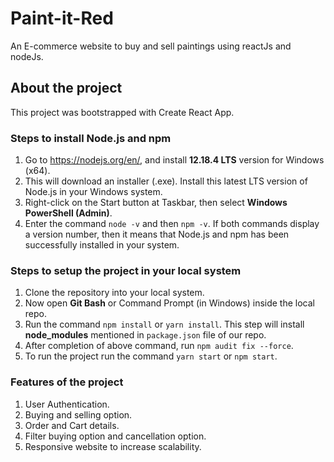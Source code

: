 # Paint-it-Red
An E-commerce website to buy and sell paintings using reactJs and nodeJs.

## About the project

This project was bootstrapped with Create React App.


### Steps to install Node.js and npm
1. Go to https://nodejs.org/en/, and install **12.18.4 LTS** version for Windows (x64).
2. This will download an installer (.exe). Install this latest LTS version of Node.js in your Windows system.
3. Right-click on the Start button at Taskbar, then select **Windows PowerShell (Admin)**.
4. Enter the command `node -v` and then `npm -v`. If both commands display a version number, then it means that Node.js and npm has been successfully installed in your system.

### Steps to setup the project in your local system
1. Clone the repository into your local system.
2. Now open **Git Bash** or Command Prompt (in Windows) inside the local repo.
3. Run the command `npm install` or `yarn install`. This step will install **node_modules** mentioned in `package.json` file of our repo.
4. After completion of above command, run `npm audit fix --force`.
5. To run the project run the command `yarn start` or `npm start`.

### Features of the project
1. User Authentication.
2. Buying and selling option.
3. Order and Cart details.
4. Filter buying option and cancellation option.
5. Responsive website to increase scalability.




